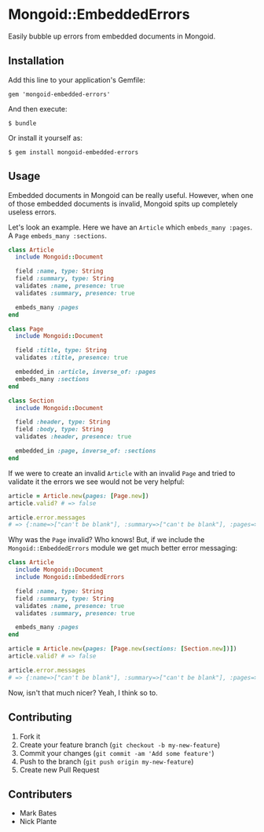 # Mongoid::EmbeddedErrors

Easily bubble up errors from embedded documents in Mongoid.

## Installation

Add this line to your application's Gemfile:

    gem 'mongoid-embedded-errors'

And then execute:

    $ bundle

Or install it yourself as:

    $ gem install mongoid-embedded-errors

## Usage

Embedded documents in Mongoid can be really useful. However, when one of those embedded documents is invalid, Mongoid spits up completely useless errors.

Let's look an example. Here we have an `Article` which `embeds_many :pages`. A `Page` `embeds_many :sections`.

```ruby
class Article
  include Mongoid::Document

  field :name, type: String
  field :summary, type: String
  validates :name, presence: true
  validates :summary, presence: true

  embeds_many :pages
end

class Page
  include Mongoid::Document

  field :title, type: String
  validates :title, presence: true

  embedded_in :article, inverse_of: :pages
  embeds_many :sections
end

class Section
  include Mongoid::Document

  field :header, type: String
  field :body, type: String
  validates :header, presence: true

  embedded_in :page, inverse_of: :sections
end
```

If we were to create an invalid `Article` with an invalid `Page` and tried to validate it the errors we see would not be very helpful:

```ruby
article = Article.new(pages: [Page.new])
article.valid? # => false

article.error.messages
# => {:name=>["can't be blank"], :summary=>["can't be blank"], :pages=>["is invalid"]}
```

Why was the `Page` invalid? Who knows! But, if we include the `Mongoid::EmbeddedErrors` module we get much better error messaging:

```ruby
class Article
  include Mongoid::Document
  include Mongoid::EmbeddedErrors

  field :name, type: String
  field :summary, type: String
  validates :name, presence: true
  validates :summary, presence: true

  embeds_many :pages
end

article = Article.new(pages: [Page.new(sections: [Section.new])])
article.valid? # => false

article.error.messages
# => {:name=>["can't be blank"], :summary=>["can't be blank"], :pages=>[{0=>{:title=>["can't be blank"], :sections=>[{0=>{:header=>["can't be blank"]}}]}}]}
```

Now, isn't that much nicer? Yeah, I think so to.

## Contributing

1. Fork it
2. Create your feature branch (`git checkout -b my-new-feature`)
3. Commit your changes (`git commit -am 'Add some feature'`)
4. Push to the branch (`git push origin my-new-feature`)
5. Create new Pull Request

## Contributers

* Mark Bates
* Nick Plante